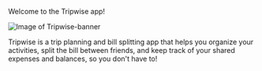 Welcome to the Tripwise app!

![Image of Tripwise-banner](https://i.imgur.com/RW91cCn.png)

Tripwise is a trip planning and bill splitting app that helps you organize your activities, split the bill between friends, and keep track of your shared expenses and balances, so you don't have to!

